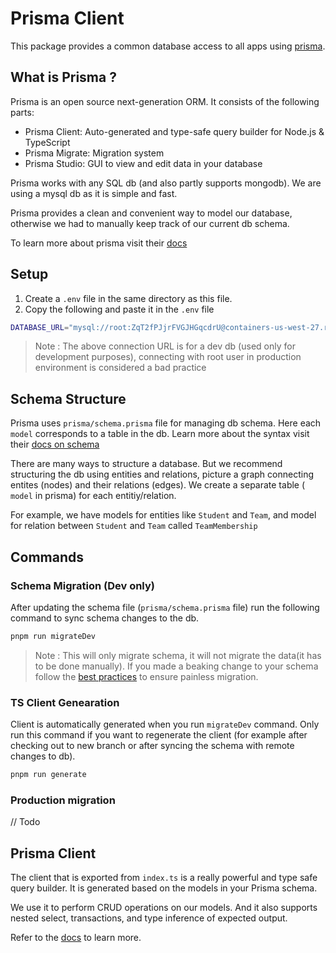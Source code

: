# Prisma Client

This package provides a common database access to all apps using [prisma](https://www.prisma.io/).

## What is Prisma ?

Prisma is an open source next-generation ORM. It consists of the following parts:

- Prisma Client: Auto-generated and type-safe query builder for Node.js & TypeScript
- Prisma Migrate: Migration system
- Prisma Studio: GUI to view and edit data in your database

Prisma works with any SQL db (and also partly supports mongodb). We are using a mysql db as it is simple and fast.

Prisma provides a clean and convenient way to model our database, otherwise we had to manually keep track of our current db schema.

To learn more about prisma visit their [docs](https://www.prisma.io/docs)

## Setup

1. Create a `.env` file in the same directory as this file.
2. Copy the following and paste it in the `.env` file

```bash
DATABASE_URL="mysql://root:ZqT2fPJjrFVGJHGqcdrU@containers-us-west-27.railway.app:7745/railway"
```

> Note : The above connection URL is for a dev db (used only for development purposes), connecting with root user in production environment is considered a bad practice

## Schema Structure

Prisma uses `prisma/schema.prisma` file for managing db schema. Here each `model` corresponds to a table in the db.
Learn more about the syntax visit their [docs on schema](https://www.prisma.io/docs/concepts/components/prisma-schema)

There are many ways to structure a database. But we recommend structuring the db using entities and relations, picture a graph connecting entites (nodes) and their relations (edges). We create a separate table ( `model` in prisma) for each entitiy/relation.

For example, we have models for entities like `Student` and `Team`, and model for relation between `Student` and `Team` called `TeamMembership`

## Commands

### Schema Migration (Dev only)

After updating the schema file (`prisma/schema.prisma` file) run the following command to sync schema changes to the db.

```bash
pnpm run migrateDev
```

> Note : This will only migrate schema, it will not migrate the data(it has to be done manually). If you made a beaking change to your schema follow the [best practices](https://www.prisma.io/docs/guides/database/developing-with-prisma-migrate) to ensure painless migration.

### TS Client Genearation

Client is automatically generated when you run `migrateDev` command. Only run this command if you want to regenerate the client (for example after checking out to new branch or after syncing the schema with remote changes to db).

```bash
pnpm run generate
```

### Production migration

// Todo

## Prisma Client

The client that is exported from `index.ts` is a really powerful and type safe query builder.
It is generated based on the models in your Prisma schema.

We use it to perform CRUD operations on our models. And it also supports nested select, transactions, and type inference of expected output.

Refer to the [docs](https://www.prisma.io/docs/concepts/components/prisma-client) to learn more.
